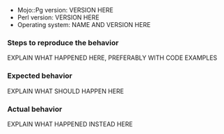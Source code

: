* Mojo::Pg version: VERSION HERE
* Perl version: VERSION HERE
* Operating system: NAME AND VERSION HERE

### Steps to reproduce the behavior
EXPLAIN WHAT HAPPENED HERE, PREFERABLY WITH CODE EXAMPLES

### Expected behavior
EXPLAIN WHAT SHOULD HAPPEN HERE

### Actual behavior
EXPLAIN WHAT HAPPENED INSTEAD HERE
